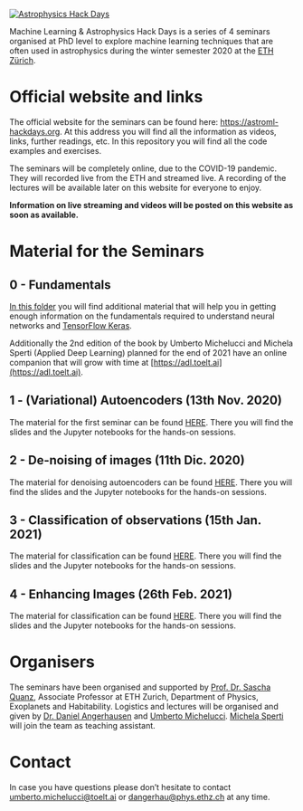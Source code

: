 [![Astrophysics Hack Days](https://github.com/toelt-llc/astroml-hackdays/blob/master/_images/logo2.png)](https://astroml-hackdays.org)

Machine Learning & Astrophysics Hack Days is a series of 4 seminars organised at PhD level to explore machine learning techniques that are often used in astrophysics during the winter semester 2020 at the [ETH Zürich](https://ethz.ch/de.html).

# Official website and links

The official website for the seminars can be found here: https://astroml-hackdays.org. At this address you will find all the information as videos, links, further readings, etc. In this repository you will find all the code examples and exercises.

The seminars will be completely online, due to the COVID-19 pandemic. They will recorded live from the ETH and streamed live. A recording of the lectures will be available later on this website for everyone to enjoy.

**Information on live streaming and videos will be posted on this website as soon as available.**

# Material for the Seminars

## 0 - Fundamentals

[In this folder](https://github.com/toelt-llc/astroml-hackdays/tree/master/Fundamentals) you will find additional material that will help you in getting enough
information on the fundamentals required to understand neural networks and [TensorFlow Keras](https://www.tensorflow.org).

Additionally the 2nd edition of the book by Umberto Michelucci and Michela Sperti (Applied Deep Learning) planned for the end of 2021 have an online companion that will grow with time at [https://adl.toelt.ai](https://adl.toelt.ai).

## 1 - (Variational) Autoencoders (13th Nov. 2020)

The material for the first seminar can be found [HERE](https://github.com/toelt-llc/astroml-hackdays/tree/master/1%20-%20Autoencoders). There you will find the slides and the Jupyter notebooks for the hands-on sessions.

## 2 - De-noising of images (11th Dic. 2020)

The material for denoising autoencoders can be found [HERE](https://github.com/toelt-llc/astroml-hackdays/tree/master/2%20-%20Denoising%20Autoencoders). There you will find the slides and the Jupyter notebooks for the hands-on sessions.

## 3 - Classification of observations (15th Jan. 2021)

The material for classification can be found [HERE](https://github.com/toelt-llc/astroml-hackdays/tree/master/3%20-%20Classification). There you will find the slides and the Jupyter notebooks for the hands-on sessions.

## 4 - Enhancing Images (26th Feb. 2021)

The material for classification can be found [HERE](https://github.com/toelt-llc/astroml-hackdays/tree/master/3%20-%20Classification). There you will find the slides and the Jupyter notebooks for the hands-on sessions.


# Organisers

The seminars have been organised and supported by [Prof. Dr. Sascha Quanz](https://astroml-hackdays.org/organisators), Associate Professor at ETH Zurich, Department of Physics, Exoplanets and Habitability.
Logistics and lectures will be organised and given by [Dr. Daniel Angerhausen](https://astroml-hackdays.org/organisators) and [Umberto Michelucci](https://astroml-hackdays.org/organisators). [Michela Sperti](https://astroml-hackdays.org/organisators) will join the team as teaching assistant.

# Contact

In case you have questions please don’t hesitate to contact umberto.michelucci@toelt.ai  or dangerhau@phys.ethz.ch at any time.

